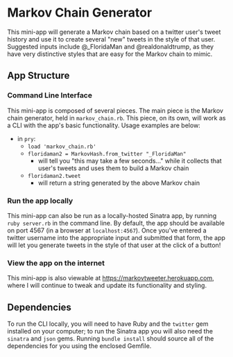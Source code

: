 # Markov Chain Generator

This mini-app will generate a Markov chain based on a twitter user's
tweet history and use it to create several "new" tweets in the style of
that user. Suggested inputs include @_FloridaMan and @realdonaldtrump,
as they have very distinctive styles that are easy for the Markov chain
to mimic.

## App Structure

### Command Line Interface

This mini-app is composed of several pieces. The main piece is the
Markov chain generator, held in `markov_chain.rb`. This piece, on its
own, will work as a CLI with the app's basic functionality. Usage
examples are below:

+ in `pry`:
  + `load 'markov_chain.rb'`
  + `floridaman2 = MarkovHash.from_twitter "_FloridaMan"`
    + will tell you "this may take a few seconds..." while it collects
    that user's tweets and uses them to build a Markov chain
  + `floridaman2.tweet`
    + will return a string generated by the above Markov chain

### Run the app locally

This mini-app can also be run as a locally-hosted Sinatra app, by
running `ruby server.rb` in the command line. By default, the app should
be available on port 4567 (in a browser at `localhost:4567`). Once
you've entered a twitter username into the appropriate input and
submitted that form, the app will let you generate tweets in the style
of that user at the click of a button!

### View the app on the internet

This mini-app is also viewable at https://markovtweeter.herokuapp.com,
where I will continue to tweak and update its functionality and styling.

## Dependencies

To run the CLI locally, you will need to have Ruby and the `twitter` gem
installed on your computer; to run the Sinatra app you will also need
the `sinatra` and `json` gems. Running `bundle install` should source
all of the dependencies for you using the enclosed Gemfile.
